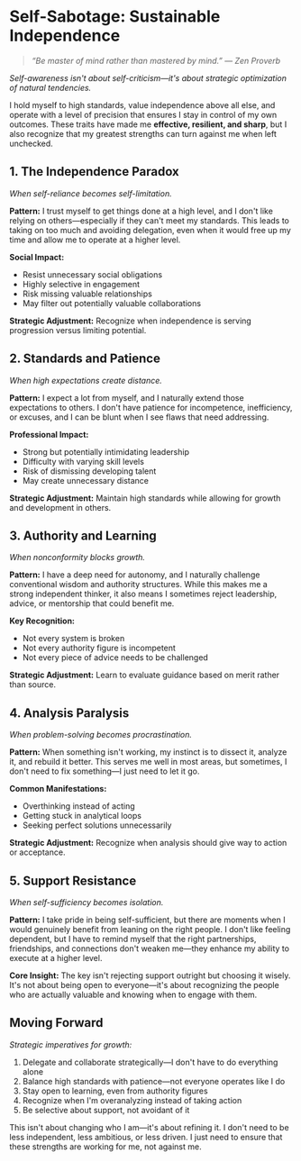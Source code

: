 # Self-Sabotage: Sustainable Independence

> *“Be master of mind rather than mastered by mind.” — Zen Proverb*

*Self-awareness isn't about self-criticism—it's about strategic optimization of natural tendencies.*

I hold myself to high standards, value independence above all else, and operate with a level of precision that ensures I stay in control of my own outcomes. These traits have made me **effective, resilient, and sharp**, but I also recognize that my greatest strengths can turn against me when left unchecked.

## 1. The Independence Paradox

*When self-reliance becomes self-limitation.*

**Pattern:**
I trust myself to get things done at a high level, and I don't like relying on others—especially if they can't meet my standards. This leads to taking on too much and avoiding delegation, even when it would free up my time and allow me to operate at a higher level.

**Social Impact:**
- Resist unnecessary social obligations
- Highly selective in engagement
- Risk missing valuable relationships
- May filter out potentially valuable collaborations

**Strategic Adjustment:**
Recognize when independence is serving progression versus limiting potential.

## 2. Standards and Patience

*When high expectations create distance.*

**Pattern:**
I expect a lot from myself, and I naturally extend those expectations to others. I don't have patience for incompetence, inefficiency, or excuses, and I can be blunt when I see flaws that need addressing.

**Professional Impact:**
- Strong but potentially intimidating leadership
- Difficulty with varying skill levels
- Risk of dismissing developing talent
- May create unnecessary distance

**Strategic Adjustment:**
Maintain high standards while allowing for growth and development in others.

## 3. Authority and Learning

*When nonconformity blocks growth.*

**Pattern:**
I have a deep need for autonomy, and I naturally challenge conventional wisdom and authority structures. While this makes me a strong independent thinker, it also means I sometimes reject leadership, advice, or mentorship that could benefit me.

**Key Recognition:**
- Not every system is broken
- Not every authority figure is incompetent
- Not every piece of advice needs to be challenged

**Strategic Adjustment:**
Learn to evaluate guidance based on merit rather than source.

## 4. Analysis Paralysis

*When problem-solving becomes procrastination.*

**Pattern:**
When something isn't working, my instinct is to dissect it, analyze it, and rebuild it better. This serves me well in most areas, but sometimes, I don't need to fix something—I just need to let it go.

**Common Manifestations:**
- Overthinking instead of acting
- Getting stuck in analytical loops
- Seeking perfect solutions unnecessarily

**Strategic Adjustment:**
Recognize when analysis should give way to action or acceptance.

## 5. Support Resistance

*When self-sufficiency becomes isolation.*

**Pattern:**
I take pride in being self-sufficient, but there are moments when I would genuinely benefit from leaning on the right people. I don't like feeling dependent, but I have to remind myself that the right partnerships, friendships, and connections don't weaken me—they enhance my ability to execute at a higher level.

**Core Insight:**
The key isn't rejecting support outright but choosing it wisely. It's not about being open to everyone—it's about recognizing the people who are actually valuable and knowing when to engage with them.

## Moving Forward

*Strategic imperatives for growth:*

1. Delegate and collaborate strategically—I don't have to do everything alone
2. Balance high standards with patience—not everyone operates like I do
3. Stay open to learning, even from authority figures
4. Recognize when I'm overanalyzing instead of taking action
5. Be selective about support, not avoidant of it

This isn't about changing who I am—it's about refining it. I don't need to be less independent, less ambitious, or less driven. I just need to ensure that these strengths are working for me, not against me.